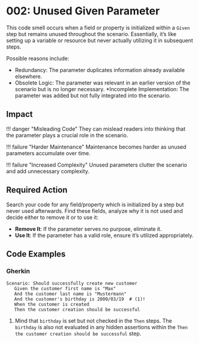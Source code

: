 # 002: Unused Given Parameter

This code smell occurs when a field or property is initialized within a `Given` step but remains unused throughout the scenario.
Essentially, it’s like setting up a variable or resource but never actually utilizing it in subsequent steps.

Possible reasons include:

* Redundancy: The parameter duplicates information already available elsewhere.
* Obsolete Logic: The parameter was relevant in an earlier version of the scenario but is no longer necessary.
*Incomplete Implementation: The parameter was added but not fully integrated into the scenario.

## Impact
!!! danger "Misleading Code"
    They can mislead readers into thinking that the parameter plays a crucial role in the scenario.

!!! failure "Harder Maintenance"
    Maintenance becomes harder as unused parameters accumulate over time.

!!! failure "Increased Complexity"
    Unused parameters clutter the scenario and add unnecessary complexity.

## Required Action
Search your code for any field/property which is initialized by a step but never used afterwards. Find these fields, analyze why it is not used and decide either to remove it or to use it: 

* **Remove It**: If the parameter serves no purpose, eliminate it.
* **Use It**: If the parameter has a valid role, ensure it’s utilized appropriately.

## Code Examples
### Gherkin
```gherkin title="Customer.feature"
Scenario: Should successfully create new customer
   Given the customer first name is "Max"
   And the customer last name is "Mustermann"
   And the customer's birthday is 2000/03/19  # (1)!
   When the customer is created
   Then the customer creation should be successful
```
1. Mind that `birthday` is set but not checked in the `Then` steps. The `birthday` is also not evaluated in any hidden assertions within the `Then the customer creation should be successful` step.
